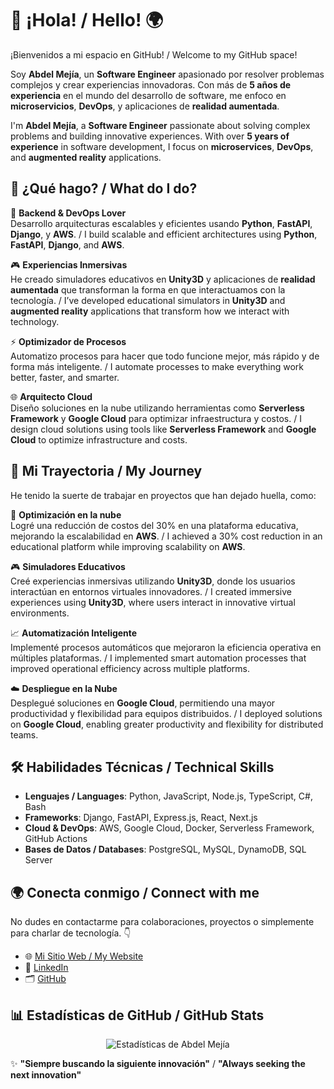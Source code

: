 # 👋 ¡Hola! / Hello! 🌍

¡Bienvenidos a mi espacio en GitHub! / Welcome to my GitHub space!

Soy **Abdel Mejía**, un **Software Engineer** apasionado por resolver problemas complejos y crear experiencias innovadoras. Con más de **5 años de experiencia** en el mundo del desarrollo de software, me enfoco en **microservicios**, **DevOps**, y aplicaciones de **realidad aumentada**.

I'm **Abdel Mejía**, a **Software Engineer** passionate about solving complex problems and building innovative experiences. With over **5 years of experience** in software development, I focus on **microservices**, **DevOps**, and **augmented reality** applications.

## 🚀 ¿Qué hago? / What do I do?

🔧 **Backend & DevOps Lover**  
Desarrollo arquitecturas escalables y eficientes usando **Python**, **FastAPI**, **Django**, y **AWS**. / I build scalable and efficient architectures using **Python**, **FastAPI**, **Django**, and **AWS**.

🎮 **Experiencias Inmersivas**  
He creado simuladores educativos en **Unity3D** y aplicaciones de **realidad aumentada** que transforman la forma en que interactuamos con la tecnología. / I’ve developed educational simulators in **Unity3D** and **augmented reality** applications that transform how we interact with technology.

⚡ **Optimizador de Procesos**  
Automatizo procesos para hacer que todo funcione mejor, más rápido y de forma más inteligente. / I automate processes to make everything work better, faster, and smarter.

🌐 **Arquitecto Cloud**  
Diseño soluciones en la nube utilizando herramientas como **Serverless Framework** y **Google Cloud** para optimizar infraestructura y costos. / I design cloud solutions using tools like **Serverless Framework** and **Google Cloud** to optimize infrastructure and costs.

## 🌟 Mi Trayectoria / My Journey

He tenido la suerte de trabajar en proyectos que han dejado huella, como:

🚀 **Optimización en la nube**  
Logré una reducción de costos del 30% en una plataforma educativa, mejorando la escalabilidad en **AWS**. / I achieved a 30% cost reduction in an educational platform while improving scalability on **AWS**.

🎮 **Simuladores Educativos**  
Creé experiencias inmersivas utilizando **Unity3D**, donde los usuarios interactúan en entornos virtuales innovadores. / I created immersive experiences using **Unity3D**, where users interact in innovative virtual environments.

📈 **Automatización Inteligente**  
Implementé procesos automáticos que mejoraron la eficiencia operativa en múltiples plataformas. / I implemented smart automation processes that improved operational efficiency across multiple platforms.

☁️ **Despliegue en la Nube**  
Desplegué soluciones en **Google Cloud**, permitiendo una mayor productividad y flexibilidad para equipos distribuidos. / I deployed solutions on **Google Cloud**, enabling greater productivity and flexibility for distributed teams.

## 🛠️ Habilidades Técnicas / Technical Skills

- **Lenguajes / Languages**: Python, JavaScript, Node.js, TypeScript, C#, Bash
- **Frameworks**: Django, FastAPI, Express.js, React, Next.js
- **Cloud & DevOps**: AWS, Google Cloud, Docker, Serverless Framework, GitHub Actions
- **Bases de Datos / Databases**: PostgreSQL, MySQL, DynamoDB, SQL Server

## 🌍 Conecta conmigo / Connect with me

No dudes en contactarme para colaboraciones, proyectos o simplemente para charlar de tecnología. 👇

- 🌐 [Mi Sitio Web / My Website](https://bhalut.com)
- 💼 [LinkedIn](https://linkedin.com/in/bhalut)
- 🗂️ [GitHub](https://github.com/bhalut)

## 📊 Estadísticas de GitHub / GitHub Stats

<p align="center">
  <img src="https://github-readme-stats.vercel.app/api?username=bhalut&show_icons=true&theme=radical" alt="Estadísticas de Abdel Mejía" />
</p>

✨ **"Siempre buscando la siguiente innovación"** / **"Always seeking the next innovation"**
